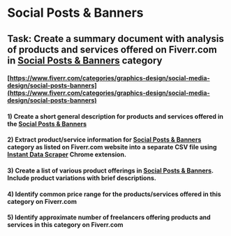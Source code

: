 # Social Posts & Banners
## Task: Create a summary document with analysis of products and services offered on Fiverr.com in [Social Posts & Banners](https://www.fiverr.com/categories/graphics-design/social-media-design/social-posts-banners) category
#### [https://www.fiverr.com/categories/graphics-design/social-media-design/social-posts-banners](https://www.fiverr.com/categories/graphics-design/social-media-design/social-posts-banners)
#### 1) Create a short general description for products and services offered in the [Social Posts & Banners](https://www.fiverr.com/categories/graphics-design/social-media-design/social-posts-banners)
#### 2) Extract product/service information for [Social Posts & Banners](https://www.fiverr.com/categories/graphics-design/social-media-design/social-posts-banners) category as listed on Fiverr.com website into a separate CSV file using [Instant Data Scraper](https://chrome.google.com/webstore/detail/instant-data-scraper/ofaokhiedipichpaobibbnahnkdoiiah) Chrome extension.
#### 3) Create a list of various product offerings in [Social Posts & Banners](https://www.fiverr.com/categories/graphics-design/social-media-design/social-posts-banners). Include product variations with brief descriptions.
#### 4) Identify common price range for the products/services offered in this category on Fiverr.com
#### 5) Identify approximate number of freelancers offering products and services in this category on Fiverr.com
